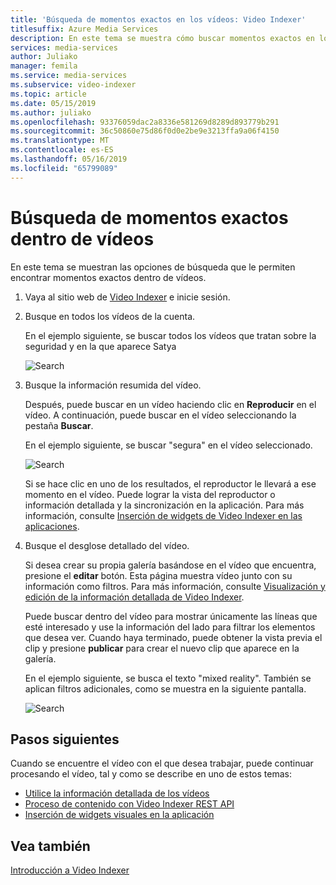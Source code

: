 ```yaml
---
title: 'Búsqueda de momentos exactos en los vídeos: Video Indexer'
titlesuffix: Azure Media Services
description: En este tema se muestra cómo buscar momentos exactos en los vídeos mediante Video Indexer.
services: media-services
author: Juliako
manager: femila
ms.service: media-services
ms.subservice: video-indexer
ms.topic: article
ms.date: 05/15/2019
ms.author: juliako
ms.openlocfilehash: 93376059dac2a8336e581269d8289d893779b291
ms.sourcegitcommit: 36c50860e75d86f0d0e2be9e3213ffa9a06f4150
ms.translationtype: MT
ms.contentlocale: es-ES
ms.lasthandoff: 05/16/2019
ms.locfileid: "65799089"
---
```

# <a name="find-exact-moments-within-videos"></a>Búsqueda de momentos exactos dentro de vídeos

En este tema se muestran las opciones de búsqueda que le permiten encontrar momentos exactos dentro de vídeos.

1. Vaya al sitio web de [Video Indexer](https://www.videoindexer.ai/) e inicie sesión.
2. Busque en todos los vídeos de la cuenta.

    En el ejemplo siguiente, se buscar todos los vídeos que tratan sobre la seguridad y en la que aparece Satya

    ![Search](./media/video-indexer-search/video-indexer-search01.png)
3. Busque la información resumida del vídeo.

    Después, puede buscar en un vídeo haciendo clic en **Reproducir** en el vídeo. A continuación, puede buscar en el vídeo seleccionando la pestaña **Buscar**. 

    En el ejemplo siguiente, se buscar "segura" en el vídeo seleccionado.

    ![Search](./media/video-indexer-search/video-indexer-search02.png)

    Si se hace clic en uno de los resultados, el reproductor le llevará a ese momento en el vídeo. Puede lograr la vista del reproductor o información detallada y la sincronización en la aplicación. Para más información, consulte [Inserción de widgets de Video Indexer en las aplicaciones](video-indexer-embed-widgets.md). 
4. Busque el desglose detallado del vídeo.
    
    Si desea crear su propia galería basándose en el vídeo que encuentra, presione el **editar** botón. Esta página muestra vídeo junto con su información como filtros. Para más información, consulte [Visualización y edición de la información detallada de Video Indexer](video-indexer-view-edit.md). 

    Puede buscar dentro del vídeo para mostrar únicamente las líneas que esté interesado y use la información del lado para filtrar los elementos que desea ver. Cuando haya terminado, puede obtener la vista previa el clip y presione **publicar** para crear el nuevo clip que aparece en la galería.
    
    En el ejemplo siguiente, se busca el texto "mixed reality". También se aplican filtros adicionales, como se muestra en la siguiente pantalla.
    
    ![Search](./media/video-indexer-search/video-indexer-search03.png)

## <a name="next-steps"></a>Pasos siguientes 

Cuando se encuentre el vídeo con el que desea trabajar, puede continuar procesando el vídeo, tal y como se describe en uno de estos temas: 

- [Utilice la información detallada de los vídeos](use-editor-create-project.md)
- [Proceso de contenido con Video Indexer REST API](video-indexer-use-apis.md)
- [Inserción de widgets visuales en la aplicación](video-indexer-embed-widgets.md)

## <a name="see-also"></a>Vea también

[Introducción a Video Indexer](video-indexer-overview.md)
